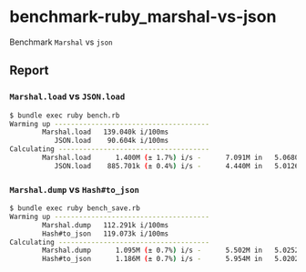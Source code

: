 # benchmark-ruby_marshal-vs-json
Benchmark `Marshal` vs `json`

## Report
### `Marshal.load` vs `JSON.load`
```bash
$ bundle exec ruby bench.rb
Warming up --------------------------------------
        Marshal.load   139.040k i/100ms
           JSON.load    90.604k i/100ms
Calculating -------------------------------------
        Marshal.load      1.400M (± 1.7%) i/s -      7.091M in   5.068045s
           JSON.load    885.701k (± 0.4%) i/s -      4.440M in   5.012601s
```

### `Marshal.dump` vs `Hash#to_json`
```bash
$ bundle exec ruby bench_save.rb
Warming up --------------------------------------
        Marshal.dump   112.291k i/100ms
        Hash#to_json   119.073k i/100ms
Calculating -------------------------------------
        Marshal.dump      1.095M (± 0.7%) i/s -      5.502M in   5.025235s
        Hash#to_json      1.186M (± 0.7%) i/s -      5.954M in   5.020268s
```
